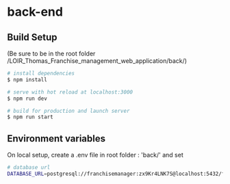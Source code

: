 # back-end

## Build Setup
(Be sure to be in the root folder /LOIR_Thomas_Franchise_management_web_application/back/)

```bash
# install dependencies
$ npm install

# serve with hot reload at localhost:3000
$ npm run dev

# build for production and launch server
$ npm run start
```

## Environment variables
On local setup, create a .env file in root folder : 'back/' and set
```bash
# database url
DATABASE_URL=postgresql://franchisemanager:zx9Kr4LNK7S@localhost:5432/franchisesmanagement
```
